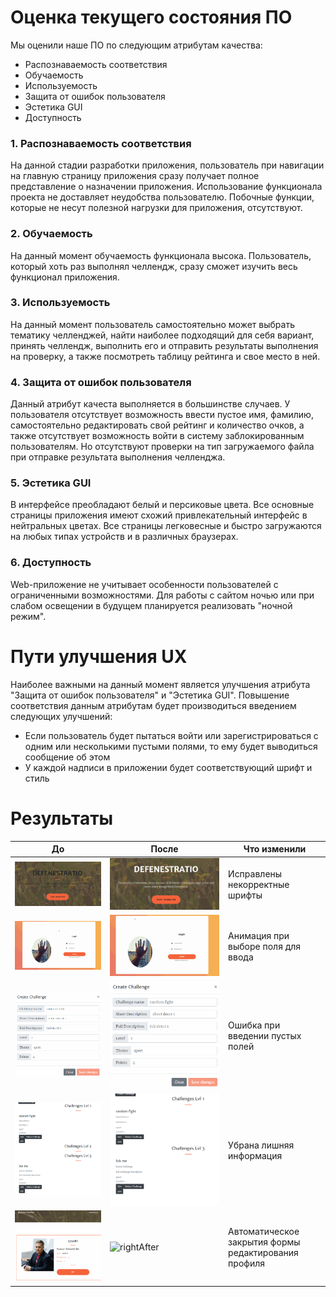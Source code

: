 # Оценка текущего состояния ПО

Мы оценили наше ПО по следующим атрибутам качества:
- Распознаваемость соответствия
- Обучаемость
- Используемость
- Защита от ошибок пользователя
- Эстетика GUI
- Доступность

### 1. Распознаваемость соответствия
На данной стадии разработки приложения, пользователь при навигации на главную страницу приложения сразу получает полное представление о назначении приложения. Использование функционала проекта не доставляет неудобства пользователю. Побочные функции, которые не несут полезной нагрузки для приложения, отсутствуют.
### 2. Обучаемость
На данный момент обучаемость функционала высока. Пользователь, который хоть раз выполнял челлендж, сразу сможет изучить весь функционал приложения.
### 3. Используемость
На данный момент пользователь самостоятельно может выбрать тематику челленджей, найти наиболее подходящий для себя вариант, принять челлендж, выполнить его и отправить результаты выполнения на проверку, а также посмотреть таблицу рейтинга и свое место в ней. 
### 4. Защита от ошибок пользователя
Данный атрибут качеста выполняется в большинстве случаев. У пользователя отсутствует возможность ввести пустое имя, фамилию, самостоятельно редактировать свой рейтинг и количество очков, а также отсутствует возможность войти в систему заблокированным пользователям. Но отсутствуют проверки на тип загружаемого файла при отправке результата выполнения челленджа.
### 5. Эстетика GUI
В интерфейсе преобладают белый и персиковые цвета. Все основные страницы приложения имеют схожий привлекательный интерфейс в нейтральных цветах. Все страницы легковесные и быстро загружаются на любых типах устройств и в различных браузерах.
### 6. Доступность
Web-приложение не учитывает особенности пользователей с ограниченными возможностями. Для работы с сайтом ночью или при слабом освещении в будущем планируется реализовать "ночной режим".

# Пути улучшения UX

Наиболее важными на данный момент является улучшения атрибута "Защита от ошибок пользователя" и "Эстетика GUI". Повышение соответствия данным атрибутам будет производиться введением следующих улучшений:

- Если пользователь будет пытаться войти или зарегистрироваться с одним или несколькими пустыми полями, то ему будет выводиться сообщение об этом
- У каждой надписи в приложении будет соответствующий шрифт и стиль

# Результаты

|До|После|Что изменили|
|---|---|---|
|![emptyUsernameBefore](fonts.png)|![emptyUsernameAfter](fontsAfter.png)|Исправлены некорректные шрифты|
|![feedBackBefore](animation.gif)|![feedBackAfter](animationAfter.gif)|Анимация при выборе поля для ввода|
|![passwordBefore](emptyFields.gif)|![passwordAfter](emptyFieldsAfter.gif)|Ошибка при введении пустых полей|
|![incorrectBefore](extraInfo.png)|![incorrectAfter](extraInfoAfter.png)|Убрана лишняя информация|
|![rightBeforer](editProfileForm.gif)|![rightAfter](editProfileFormAfter.gif)|Автоматическое закрытия формы редактирования профиля|
